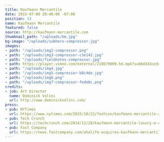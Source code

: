 ```yaml
---
title: Kaufmann Mercantile
date: 2015-07-08 20:48:00 -07:00
position: 13
name: Kaufmann Mercantile
featured: false
source: http://kaufmann-mercantile.com
thumbnail_path: "/uploads/km.jpg"
bg-image: "/uploads/subhero-compressor.jpg"
images:
- path: "/uploads/img2-compressor.png"
- path: "/uploads/img3-compressor-c3e142.jpg"
- path: "/uploads/fieldnotes-compressor.jpg"
- path: https://player.vimeo.com/external/218679009.hd.mp4?s=66d343ce3c16227fc398c31e84069ad6dd708b9f&profile_id=169
- path: "/uploads/img4.jpg"
- path: "/uploads/img5-compressor-b8c4de.jpg"
- path: "/uploads/img6.png"
- path: "/uploads/img7-compressor-fede8c.png"
credits:
- job: Art Director
  name: Dominick Volini
  url: http://www.dominickvolini.com/
press:
- pub: NYTimes
  url: https://www.nytimes.com/2015/10/22/fashion/kaufmann-mercantile-astore-thats-strictly-one-to-a-customer.html?_r=0
- pub: Tech Crunch
  url: https://techcrunch.com/2014/11/20/kaufmann-mercantile-luxury-e-commerce-platform-lands-3-2-million-in-funding/
- pub: Fast Company
  url: https://news.fastcompany.com/ahalife-acquires-kaufmann-mercantile-4016628
---
```


